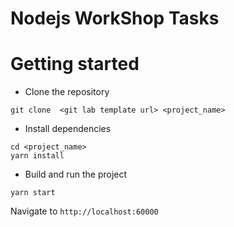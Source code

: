 # Nodejs WorkShop Tasks




# Getting started
- Clone the repository
```
git clone  <git lab template url> <project_name>
```
- Install dependencies
```
cd <project_name>
yarn install
```
- Build and run the project
```
yarn start
```
  Navigate to `http://localhost:60000`